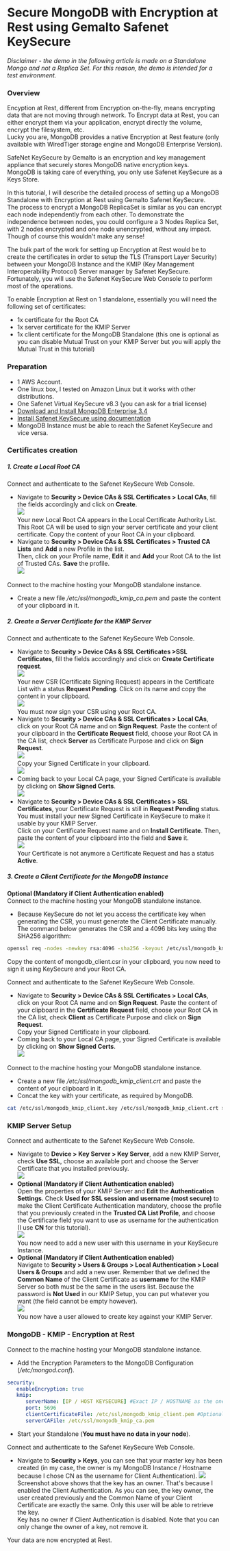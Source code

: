 # Secure MongoDB with Encryption at Rest using Gemalto Safenet KeySecure

*Disclaimer - the demo in the following article is made on a Standalone Mongo and not a Replica Set. For this reason, the demo is intended for a test environment.*

### Overview

Encyption at Rest, different from Encryption on-the-fly, means encrypting data that are not moving through network. To Encrypt data at Rest, you can either encrypt them via your application, encrypt directly the volume, encrypt the filesystem, etc.  
Lucky you are, MongoDB provides a native Encryption at Rest feature (only available with WiredTiger storage engine and MongoDB Enterprise Version).

SafeNet KeySecure by Gemalto is an encryption and key management appliance that securely stores MongoDB native encryption keys.  
MongoDB is taking care of everything, you only use Safenet KeySecure as a Keys Store.

In this tutorial, I will describe the detailed process of setting up a MongoDB Standalone with Encryption at Rest using Gemalto Safenet KeySecure.  
The process to encrypt a MongoDB ReplicaSet is similar as you can encrypt each node independently from each other. To demonstrate the independence between nodes, you could configure a 3 Nodes Replica Set, with 2 nodes encrypted and one node unencrypted, without any impact. Though of course this wouldn't make any sense!

The bulk part of the work for setting up Encryption at Rest would be to create the certificates in order to setup the TLS (Transport Layer Security) between your MongoDB Instance and the KMIP (Key Management Interoperability Protocol) Server manager by Safenet KeySecure.  
Fortunately, you will use the Safenet KeySecure Web Console to perform most of the operations. 

To enable Encryption at Rest on 1 standalone, essentially you will need the following set of certificates:

* 1x certificate for the Root CA
* 1x server certificate for the KMIP Server
* 1x client certificate for the MongoDB Standalone (this one is optional as you can disable Mutual Trust on your KMIP Server but you will apply the Mutual Trust in this tutorial)

### Preparation

* 1 AWS Account.
* One linux box, I tested on Amazon Linux but it works with other distributions.
* One Safenet Virtual KeySecure v8.3 (you can ask for a trial license)
* [Download and Install MongoDB Enterprise 3.4](https://docs.mongodb.com/manual/tutorial/install-mongodb-enterprise-on-red-hat/)
* [Install Safenet KeySecure using documentation](http://www2.gemalto.com/aws-marketplace/usage/vks/uploadedFiles/Support_and_Downloads/AWS/007_012898_001_KeySecure_AWS_Install_Guide_V8.4.2_RevE__2_.pdf)
* MongoDB Instance must be able to reach the Safenet KeySecure and vice versa.

### Certificates creation

##### 1. Create a Local Root CA

Connect and authenticate to the Safenet KeySecure Web Console.

- Navigate to **Security > Device CAs & SSL Certificates > Local CAs**, fill the fields accordingly and click on **Create**.  
![](./images/create_ca.png)  
Your new Local Root CA appears in the Local Certificate Authority List.  
This Root CA will be used to sign your server certificate and your client certificate. Copy the content of your Root CA in your clipboard.  
- Navigate to **Security > Device CAs & SSL Certificates > Trusted CA Lists** and **Add** a new Profile in the list.  
Then, click on your Profile name, **Edit** it and **Add** your Root CA to the list of Trusted CAs. **Save** the profile.  
![](./images/create_profile.png)

Connect to the machine hosting your MongoDB standalone instance.

- Create a new file */etc/ssl/mongodb_kmip_ca.pem* and paste the content of your clipboard in it.

##### 2. Create a Server Certificate for the KMIP Server

Connect and authenticate to the Safenet KeySecure Web Console.

- Navigate to **Security > Device CAs & SSL Certificates >SSL Certificates**, fill the fields accordingly and click on **Create Certificate request**.  
![](./images/create_ssl_cert.png)  
Your new CSR (Certificate Signing Request) appears in the Certificate List with a status **Request Pending**. Click on its name and copy the content in your clipboard.  
![](./images/create_ssl_cert_2.png)  
You must now sign your CSR using your Root CA.
- Navigate to **Security > Device CAs & SSL Certificates > Local CAs**, click on your Root CA name and on **Sign Request**. Paste the content of your clipboard in the **Certificate Request** field, choose your Root CA in the CA list, check **Server** as Certificate Purpose and click on **Sign Request**.  
![](./images/sign_csr.png)  
Copy your Signed Certificate in your clipboard.  
![](./images/sign_csr_2.png)  
- Coming back to your Local CA page, your Signed Certificate is available by clicking on **Show Signed Certs**.  
![](./images/show_signed_cert.png)  
- Navigate to **Security > Device CAs & SSL Certificates > SSL Certificates**, your Certificate Request is still in **Request Pending** status. You must install your new Signed Certificate in KeySecure to make it usable by your KMIP Server.  
Click on your Certificate Request name and on **Install Certificate**. Then, paste the content of your clipboard into the field and **Save** it.  
![](./images/install_cert.png)  
Your Certificate is not anymore a Certificate Request and has a status **Active**.

##### 3. Create a Client Certificate for the MongoDB Instance

**Optional (Mandatory if Client Authentication enabled)**  
Connect to the machine hosting your MongoDB standalone instance.

- Because KeySecure do not let you access the certificate key when generating the CSR, you must generate the Client Certificate manually.  
The command below generates the CSR and a 4096 bits key using the SHA256 algorithm:  
```bash
openssl req -nodes -newkey rsa:4096 -sha256 -keyout /etc/ssl/mongodb_kmip_client.key -out /etc/ssl/mongodb_kmip_client.csr
```  
Copy the content of mongodb_client.csr in your clipboard, you now need to sign it using KeySecure and your Root CA.

Connect and authenticate to the Safenet KeySecure Web Console.

- Navigate to **Security > Device CAs & SSL Certificates > Local CAs**, click on your Root CA name and on **Sign Request**. Paste the content of your clipboard in the **Certificate Request** field, choose your Root CA in the CA list, check **Client** as Certificate Purpose and click on **Sign Request**.  
Copy your Signed Certificate in your clipboard.
- Coming back to your Local CA page, your Signed Certificate is available by clicking on **Show Signed Certs**.  
![](./images/show_signed_cert_2.png)  

Connect to the machine hosting your MongoDB standalone instance.

- Create a new file */etc/ssl/mongodb_kmip_client.crt* and paste the content of your clipboard in it.
- Concat the key with your certificate, as required by MongoDB.  
```bash
cat /etc/ssl/mongodb_kmip_client.key /etc/ssl/mongodb_kmip_client.crt > /etc/ssl/mongodb_kmip_client.pem
```

### KMIP Server Setup

Connect and authenticate to the Safenet KeySecure Web Console.

- Navigate to **Device > Key Server > Key Server**, add a new KMIP Server, check **Use SSL**, choose an available port and choose the Server Certificate that you installed previously.  
![](./images/kmip_list.png)  
- **Optional (Mandatory if Client Authentication enabled)**  
Open the properties of your KMIP Server and **Edit** the **Authentication Settings**. Check **Used for SSL session and username (most secure)** to make the Client Certificate Authentication mandatory, choose the profile that you previously created in the **Trusted CA List Profile**, and choose the Certificate field you want to use as username for the authentication (I use **CN** for this tutorial).  
![](./images/kmip_properties.png)  
You now need to add a new user with this username in your KeySecure Instance.
- **Optional (Mandatory if Client Authentication enabled)**  
Navigate to **Security > Users & Groups > Local Authentication > Local Users & Groups** and add a new user. Remember that we defined the **Common Name** of the Client Certificate as **username** for the KMIP Server so both must be the same in the users list. Because the password is **Not Used** in our KMIP Setup, you can put whatever you want (the field cannot be empty however).  
![](./images/users.png)  
You now have a user allowed to create key against your KMIP Server.

### MongoDB - KMIP - Encryption at Rest

Connect to the machine hosting your MongoDB standalone instance.

- Add the Encryption Parameters to the MongoDB Configuration (*/etc/mongod.conf*). 
```yaml
security:
   enableEncryption: true
   kmip:
      serverName: [IP / HOST KEYSECURE] #Exact IP / HOSTNAME as the one used in your kmip server certificate
      port: 5696
      clientCertificateFile: /etc/ssl/mongodb_kmip_client.pem #Optional
      serverCAFile: /etc/ssl/mongodb_kmip_ca.pem
```
- Start your Standalone (**You must have no data in your node**). 

Connect and authenticate to the Safenet KeySecure Web Console.

- Navigate to **Security > Keys**, you can see that your master key has been created (in my case, the owner is my MongoDB Instance / Hostname because I chose CN as the username for Client Authentication).
![](./images/keys.png)  
Screenshot above shows that the key has an owner. That's because I enabled the Client Authentication. As you can see, the key owner, the user created previously and the Common Name of your Client Certificate are exactly the same. Only this user will be able to retrieve the key.  
Key has no owner if Client Authentication is disabled. Note that you can only change the owner of a key, not remove it.

Your data are now encrypted at Rest.


